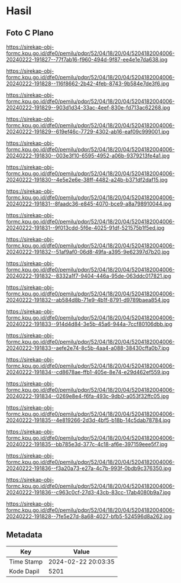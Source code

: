 # Hasil

## Foto C Plano

https://sirekap-obj-formc.kpu.go.id/dfe0/pemilu/pdpr/52/04/18/20/04/5204182004006-20240222-191827--77f7ab16-f960-494d-9f87-ee4e1e7da638.jpg

https://sirekap-obj-formc.kpu.go.id/dfe0/pemilu/pdpr/52/04/18/20/04/5204182004006-20240222-191828--116f8662-2b42-4feb-8743-9b584e7de3f6.jpg

https://sirekap-obj-formc.kpu.go.id/dfe0/pemilu/pdpr/52/04/18/20/04/5204182004006-20240222-191829--903d1d34-33ac-4eef-830e-fd713ac62268.jpg

https://sirekap-obj-formc.kpu.go.id/dfe0/pemilu/pdpr/52/04/18/20/04/5204182004006-20240222-191829--619ef46c-7729-4302-ab16-eaf09c999001.jpg

https://sirekap-obj-formc.kpu.go.id/dfe0/pemilu/pdpr/52/04/18/20/04/5204182004006-20240222-191830--003e3f10-6595-4952-a06b-9379213fe4a1.jpg

https://sirekap-obj-formc.kpu.go.id/dfe0/pemilu/pdpr/52/04/18/20/04/5204182004006-20240222-191830--4e5e2e6e-38ff-4482-a24b-b371df2daf15.jpg

https://sirekap-obj-formc.kpu.go.id/dfe0/pemilu/pdpr/52/04/18/20/04/5204182004006-20240222-191831--8faadc36-e845-4070-bce9-a8a798910044.jpg

https://sirekap-obj-formc.kpu.go.id/dfe0/pemilu/pdpr/52/04/18/20/04/5204182004006-20240222-191831--9f013cdd-5f6e-4025-91df-521575b1f5ed.jpg

https://sirekap-obj-formc.kpu.go.id/dfe0/pemilu/pdpr/52/04/18/20/04/5204182004006-20240222-191832--51af9af0-06d8-49fa-a395-9e62397d7b20.jpg

https://sirekap-obj-formc.kpu.go.id/dfe0/pemilu/pdpr/52/04/18/20/04/5204182004006-20240222-191832--8332a1f7-9404-446a-95de-063ddc017821.jpg

https://sirekap-obj-formc.kpu.go.id/dfe0/pemilu/pdpr/52/04/18/20/04/5204182004006-20240222-191832--ab584d8b-71e9-4b1f-8791-d9789baea854.jpg

https://sirekap-obj-formc.kpu.go.id/dfe0/pemilu/pdpr/52/04/18/20/04/5204182004006-20240222-191833--914d4d84-3e5b-45a6-944a-7ccf80106dbb.jpg

https://sirekap-obj-formc.kpu.go.id/dfe0/pemilu/pdpr/52/04/18/20/04/5204182004006-20240222-191833--aefe2e74-8c5b-4aa4-a088-38430cffa0b7.jpg

https://sirekap-obj-formc.kpu.go.id/dfe0/pemilu/pdpr/52/04/18/20/04/5204182004006-20240222-191834--cd8678ae-ffb1-405e-8e74-e29d462ef559.jpg

https://sirekap-obj-formc.kpu.go.id/dfe0/pemilu/pdpr/52/04/18/20/04/5204182004006-20240222-191834--0269e8e4-f6fa-493c-9db0-a053f32ffc05.jpg

https://sirekap-obj-formc.kpu.go.id/dfe0/pemilu/pdpr/52/04/18/20/04/5204182004006-20240222-191835--4e819266-2d3d-4bf5-b18b-14c5dab78784.jpg

https://sirekap-obj-formc.kpu.go.id/dfe0/pemilu/pdpr/52/04/18/20/04/5204182004006-20240222-191835--bb785e3d-377c-4c18-af6e-397159eee5f7.jpg

https://sirekap-obj-formc.kpu.go.id/dfe0/pemilu/pdpr/52/04/18/20/04/5204182004006-20240222-191836--f3a20a73-e27a-4c7b-993f-0bdb9c376350.jpg

https://sirekap-obj-formc.kpu.go.id/dfe0/pemilu/pdpr/52/04/18/20/04/5204182004006-20240222-191836--c963c0cf-27d3-43cb-83cc-17ab4080b9a7.jpg

https://sirekap-obj-formc.kpu.go.id/dfe0/pemilu/pdpr/52/04/18/20/04/5204182004006-20240222-191828--7fe5e27d-8a68-4027-bfb5-524596d8a262.jpg


## Metadata

| Key        | Value               |
| ---------- | ------------------- |
| Time Stamp | 2024-02-22 20:03:35 |
| Kode Dapil | 5201                |




